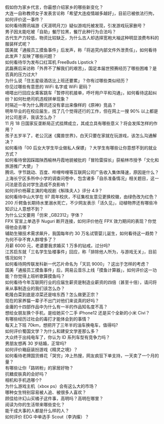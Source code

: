 假如你为家乡代言，你最想介绍家乡的哪些新变化？  
大连一自称教师女子发表言论称「希望大连疫情越多越好」，目前已被依法行拘，如何评价这一事件？  
如何看待腾讯端游《天涯明月刀》疑似游戏托被发现，引发游戏玩家删号？  
男子因太能吃被「自助」餐厅拉黑，餐厅此种行为合法吗？  
古代生产力较低，物资比较缺乏，为什么古人却选择宽袍大袖这种明显浪费布料的服装样式呢？  
国美就「通报员工摸鱼事件」后发声，称「将追究内部文件外泄责任」，如何看待此发声？反映了哪些问题？  
如何看待华为发布口红耳机 FreeBuds Lipstick？  
武磊赛后采访称「外界不了解我们的艰苦」，国足本届世预赛经历了哪些困难？是否真的压力过大?  
为什么说「住五星级酒店比上班还要累」？你有过哪些类似经历？  
你见过哪些有意思的 WiFi 名字或 WiFi 密码？  
嘀嗒出行回应女乘客跳车「暂停司机接单，呼吁用户平和沟通」，如何看待这起纠纷？如何杜绝司机违规拼单现象？  
时隔近一年为什么腾讯还没有拿出来像样的《原神》竞品？  
明年毕业的在校应届生，找了几个觉得还行的工作，但在网上一搜 90% 以上都是对公司差评，我该怎么办？  
11 月 18 日国家反垄断局正式挂牌成立，其成立具有哪些意义？将会发挥怎样的作用？  
孩子五岁半了，老公沉迷《魔兽世界》，白天只要在家就在玩游戏，该怎么沟通解决？  
如何看待「00 后女大学生毕业做私人保镖」？大学生有哪些让你意想不到的就业方式？  
如何看待曾因踩踏陕西榆林丹霞地貌被批的「冒险雷探长」获榆林市授予「文化和旅游推广大使」？  
腾讯、字节跳动、百度、哔哩哔哩等互联网公司广告收入集体降速，原因是什么？  
上海长宁区多所中小学的调查问卷中，包含诸多「自杀准备情况」相关题目，这一问法是否会对学生造成不良影响？  
如何评价杨幂主演的电视剧《斛珠夫人》评分 4.9？  
如何看待中山大学在 97 周年校庆，不征集校友意见更换校徽，由绿色改为红色？  
200 斤鳄鱼长期待水里溺水死亡，不少网友表示「活久见」，动植物界还有哪些冷知识让人意想不到？  
为什么公文要用「仿宋 _GB2312」字体？  
FPX 官宣上单选手 Nuguri 断开连接，如何评价他在 FPX 效力期间的表现？你觉得他会去哪？  
辅助生殖技术需求飙升，我国每年约 30 万名试管婴儿诞生，如何看待这一趋势？为何不孕不育人群增多了？  
月薪 6000 元，老婆要我求婚买 1 万多的钻戒，过分吗?  
江苏启东就「三名学生坠楼事件」回应，称「排除他人所为，与游戏无关」，目前情况如何？  
如何看待网传联发科新一代芯片命名为「天玑 9000」？这出于怎样的考虑？  
国美「通报员工摸鱼事件」后，网易云音乐上线「摸鱼计算器」，如何评价这一功能？你觉得上班听歌算摸鱼吗？  
如何看待今年互联网行业的应届生薪资是制造业薪资的四倍（甚至十倍），请问将来从事制造业的我们该怎么办？  
乾隆白菜到底是凉菜还是啥东西？怎么做更正宗？  
现在的家养猫一辈子不出门对他们来说真的好吗？  
金庸的十四部作品中为什么有一半的作品知名度不高？  
想给女朋友换个手机，是给她买个二手 iPhone12 还是买个全新的小米 Civi？  
有哪些经历过社会的毒打才能体会到的事情？  
每天上下班 70km，想把开了三年半的油车换电车，值得吗?  
如何评价蜀国文学？为什么和建安文学差那么多？  
大众终于出纯电车了，你认为 ID 系列车型有竞争力吗？  
男朋友想再 30 岁结婚，正常吗?  
如何评价箱庭装扮游戏《精灵之境》？  
如何看待老牌国货蜂花「哭穷」冲上热搜，网友疯狂下单支持，一天卖了一个月的量？  
有哪些让你「路转粉」的家居好物？  
抗糖皮肤真的会好吗？  
相机和手机选哪个?  
为什么游戏主机（xbox ps）会有这么大的市场？  
哪种女生特别容易被人追、被很多人喜欢？  
顾佳给许幻山买橘子这件事，高明吗？高明在哪里？  
阅读为你的生活带来哪些变化？  
能干成大事的人都是什么样的人？  
如何评价 EDG 中单选手 Scout（李汭燦）？  
